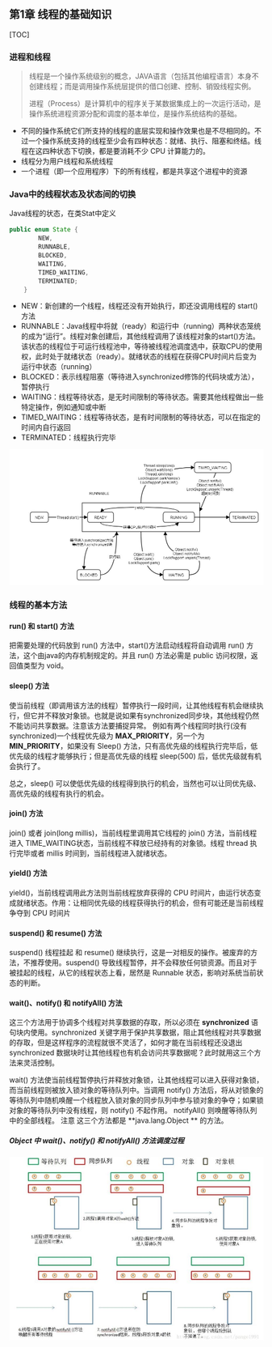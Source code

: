 ## 第1章 线程的基础知识

[TOC]

### 进程和线程

> 线程是一个操作系统级别的概念，JAVA语言（包括其他编程语言）本身不创建线程；而是调用操作系统层提供的借口创建、控制、销毁线程实例。
>
> 进程（Process）是计算机中的程序关于某数据集成上的一次运行活动，是操作系统进程资源分配和调度的基本单位，是操作系统结构的基础。

- 不同的操作系统它们所支持的线程的底层实现和操作效果也是不尽相同的。不过一个操作系统支持的线程至少会有四种状态：就绪、执行、阻塞和终结。线程在这四种状态下切换，都是要消耗不少 CPU 计算能力的。
- 线程分为用户线程和系统线程
- 一个进程（即一个应用程序）下的所有线程，都是共享这个进程中的资源

### Java中的线程状态及状态间的切换

Java线程的状态，在类Stat中定义

```java
public enum State {
        NEW,
        RUNNABLE,
        BLOCKED,
        WAITING,
        TIMED_WAITING,
        TERMINATED;
    }
```

- NEW：新创建的一个线程，线程还没有开始执行，即还没调用线程的 start() 方法
- RUNNABLE：Java线程中将就（ready）和运行中（running）两种状态笼统的成为“运行”。线程对象创建后，其他线程调用了该线程对象的start()方法。该状态的线程位于可运行线程池中，等待被线程池调度选中，获取CPU的使用权，此时处于就绪状态（ready）。就绪状态的线程在获得CPU时间片后变为运行中状态（running）
- BLOCKED：表示线程阻塞（等待进入synchronized修饰的代码块或方法），暂停执行
- WAITING：线程等待状态，是无时间限制的等待状态。需要其他线程做出一些特定操作，例如通知或中断
- TIMED_WAITING：线程等待状态，是有时间限制的等待状态，可以在指定的时间内自行返回
- TERMINATED：线程执行完毕

![](./pictures/threadStates.jpg)

### 线程的基本方法

#### run() 和 start() 方法

把需要处理的代码放到 run() 方法中，start()方法启动线程将自动调用 run() 方法，这个由java的内存机制规定的。并且 run() 方法必需是 public 访问权限，返回值类型为 void。

#### sleep() 方法

使当前线程（即调用该方法的线程）暂停执行一段时间，让其他线程有机会继续执行，但它并不释放对象锁。也就是说如果有synchronized同步块，其他线程仍然不能访问共享数据。注意该方法要捕捉异常。 
例如有两个线程同时执行(没有synchronized)一个线程优先级为 **MAX_PRIORITY**，另一个为 **MIN_PRIORITY**，如果没有 Sleep() 方法，只有高优先级的线程执行完毕后，低优先级的线程才能够执行；但是高优先级的线程 sleep(500) 后，低优先级就有机会执行了。

总之，sleep() 可以使低优先级的线程得到执行的机会，当然也可以让同优先级、高优先级的线程有执行的机会。

#### join() 方法

join() 或者 join(long millis)，当前线程里调用其它线程的 join() 方法，当前线程进入 TIME_WAITING状态，当前线程不释放已经持有的对象锁。线程 thread 执行完毕或者 millis 时间到，当前线程进入就绪状态。

#### yield() 方法

yield()，当前线程调用此方法则当前线程放弃获得的 CPU 时间片，由运行状态变成就绪状态。作用：让相同优先级的线程获得执行的机会，但有可能还是当前线程争夺到 CPU 时间片

#### suspend() 和 resume() 方法

suspend() 线程挂起 和 resume() 继续执行，这是一对相反的操作。被废弃的方法，不推荐使用。suspend() 导致线程暂停，并不会释放任何锁资源。而且对于被挂起的线程，从它的线程状态上看，居然是 Runnable 状态，影响对系统当前状态的判断。

#### wait()、notify() 和 notifyAll() 方法

这三个方法用于协调多个线程对共享数据的存取，所以必须在 **synchronized** 语句块内使用。synchronized 关键字用于保护共享数据，阻止其他线程对共享数据的存取，但是这样程序的流程就很不灵活了，如何才能在当前线程还没退出 synchronized 数据块时让其他线程也有机会访问共享数据呢？此时就用这三个方法来灵活控制。 

wait() 方法使当前线程暂停执行并释放对象锁，让其他线程可以进入获得对象锁，而当前线程则被放入锁对象的等待队列中。当调用 notify() 方法后，将从对锁象的等待队列中随机唤醒一个线程放入锁对象的同步队列中参与锁对象的争夺；如果锁对象的等待队列中没有线程，则 notify() 不起作用。 notifyAll() 则唤醒等待队列中的全部线程。  注意 这三个方法都是 **java.lang.Object ** 的方法。

##### Object 中 wait()、notify() 和 notifyAll() 方法调度过程

![](./pictures/threadwait.JPG)
